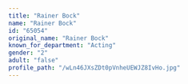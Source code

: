 ```yaml
---
title: "Rainer Bock"
name: "Rainer Bock"
id: "65054"
original_name: "Rainer Bock"
known_for_department: "Acting"
gender: "2"
adult: "false"
profile_path: "/wLn46JXsZDt0pVnheUEWJZ8IvHo.jpg"
---
```

